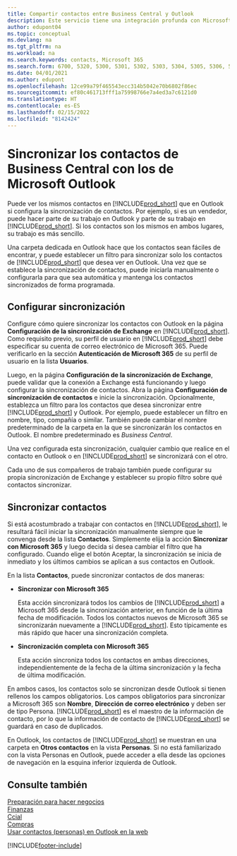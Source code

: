 ```yaml
---
title: Compartir contactos entre Business Central y Outlook
description: Este servicio tiene una integración profunda con Microsoft 365 para que pueda compartir contactos entre Outlook y Business Central.
author: edupont04
ms.topic: conceptual
ms.devlang: na
ms.tgt_pltfrm: na
ms.workload: na
ms.search.keywords: contacts, Microsoft 365
ms.search.form: 6700, 5320, 5300, 5301, 5302, 5303, 5304, 5305, 5306, 5307, 5308, 5309, 5310, 5311
ms.date: 04/01/2021
ms.author: edupont
ms.openlocfilehash: 12ce99a79f465543ecc314b5042e70b6802f86ec
ms.sourcegitcommit: ef80c461713fff1a75998766e7a4ed3a7c6121d0
ms.translationtype: HT
ms.contentlocale: es-ES
ms.lasthandoff: 02/15/2022
ms.locfileid: "8142424"
---
```

# <a name="synchronize-contacts-in-business-central-with-contacts-in-microsoft-outlook"></a>Sincronizar los contactos de Business Central con los de Microsoft Outlook

Puede ver los mismos contactos en [!INCLUDE[prod_short](includes/prod_short.md)] que en Outlook si configura la sincronización de contactos. Por ejemplo, si es un vendedor, puede hacer parte de su trabajo en Outlook y parte de su trabajo en [!INCLUDE[prod_short](includes/prod_short.md)]. Si los contactos son los mismos en ambos lugares, su trabajo es más sencillo.  

Una carpeta dedicada en Outlook hace que los contactos sean fáciles de encontrar, y puede establecer un filtro para sincronizar solo los contactos de [!INCLUDE[prod_short](includes/prod_short.md)] que desea ver en Outlook. Una vez que se establece la sincronización de contactos, puede iniciarla manualmente o configurarla para que sea automática y mantenga los contactos sincronizados de forma programada.  

## <a name="set-up-synchronization"></a>Configurar sincronización
Configure cómo quiere sincronizar los contactos con Outlook en la página **Configuración de la sincronización de Exchange** en [!INCLUDE[prod_short](includes/prod_short.md)]. Como requisito previo, su perfil de usuario en [!INCLUDE[prod_short](includes/prod_short.md)] debe especificar su cuenta de correo electrónico de Microsoft 365. Puede verificarlo en la sección **Autenticación de Microsoft 365** de su perfil de usuario en la lista **Usuarios**.  

Luego, en la página **Configuración de la sincronización de Exchange**, puede validar que la conexión a Exchange está funcionando y luego configurar la sincronización de contactos. Abra la página **Configuración de sincronización de contactos** e inicie la sincronización. Opcionalmente, establezca un filtro para los contactos que desea sincronizar entre [!INCLUDE[prod_short](includes/prod_short.md)] y Outlook. Por ejemplo, puede establecer un filtro en nombre, tipo, compañía o similar. También puede cambiar el nombre predeterminado de la carpeta en la que se sincronizarán los contactos en Outlook. El nombre predeterminado es *Business Central*.  

Una vez configurada esta sincronización, cualquier cambio que realice en el contacto en Outlook o en [!INCLUDE[prod_short](includes/prod_short.md)] se sincronizará con el otro.  

Cada uno de sus compañeros de trabajo también puede configurar su propia sincronización de Exchange y establecer su propio filtro sobre qué contactos sincronizar.  

## <a name="synchronize-contacts"></a>Sincronizar contactos
Si está acostumbrado a trabajar con contactos en [!INCLUDE[prod_short](includes/prod_short.md)], le resultará fácil iniciar la sincronización manualmente siempre que le convenga desde la lista **Contactos**. Simplemente elija la acción **Sincronizar con Microsoft 365** y luego decida si desea cambiar el filtro que ha configurado. Cuando elige el botón Aceptar, la sincronización se inicia de inmediato y los últimos cambios se aplican a sus contactos en Outlook.  

En la lista **Contactos**, puede sincronizar contactos de dos maneras:

* **Sincronizar con Microsoft 365**

  Esta acción sincronizará todos los cambios de [!INCLUDE[prod_short](includes/prod_short.md)] a Microsoft 365 desde la sincronización anterior, en función de la última fecha de modificación. Todos los contactos nuevos de Microsoft 365 se sincronizarán nuevamente a [!INCLUDE[prod_short](includes/prod_short.md)]. Esto típicamente es más rápido que hacer una sincronización completa.  

* **Sincronización completa con Microsoft 365**

  Esta acción sincroniza todos los contactos en ambas direcciones, independientemente de la fecha de la última sincronización y la fecha de última modificación.  

En ambos casos, los contactos solo se sincronizan desde Outlook si tienen rellenos los campos obligatorios. Los campos obligatorios para sincronizar a Microsoft 365 son **Nombre**, **Dirección de correo electrónico** y deben ser de tipo Persona. [!INCLUDE[prod_short](includes/prod_short.md)] es el maestro de la información de contacto, por lo que la información de contacto de [!INCLUDE[prod_short](includes/prod_short.md)] se guardará en caso de duplicados.  

En Outlook, los contactos de [!INCLUDE[prod_short](includes/prod_short.md)] se muestran en una carpeta en **Otros contactos** en la vista **Personas**. Si no está familiarizado con la vista Personas en Outlook, puede acceder a ella desde las opciones de navegación en la esquina inferior izquierda de Outlook.  

## <a name="see-also"></a>Consulte también
[Preparación para hacer negocios](ui-get-ready-business.md)  
[Finanzas](finance.md)  
[Ccial](sales-manage-sales.md)  
[Compras](purchasing-manage-purchasing.md)  
[Usar contactos (personas) en Outlook en la web](https://support.office.com/article/Using-contacts-People-in-Outlook-on-the-web-1e3438c7-26b2-420c-87de-3cea9d31b5cb?appver=OWB150)  


[!INCLUDE[footer-include](includes/footer-banner.md)]